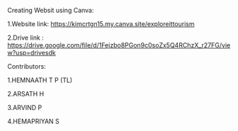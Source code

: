 Creating Websit using Canva:

1.Website link: https://kimcrtgn15.my.canva.site/exploreittourism

2.Drive link : https://drive.google.com/file/d/1Fejzbo8PGon9c0soZx5Q4RChzX_r27FG/view?usp=drivesdk

Contributors:

1.HEMNAATH T P (TL)

2.ARSATH H

3.ARVIND P

4.HEMAPRIYAN S
